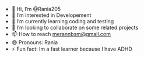 - 👋 Hi, I’m @Rania205
- 👀 I’m interested in Developement
- 🌱 I’m currently learning coding and testing
- 💞️ I’m looking to collaborate on some related projects 
- 📫 How to reach merannbsm@gmail.com
- 😄 Pronouns: Rania 
- ⚡ Fun fact: Im a fast learner because I have ADHD 

<!---
Rania205/Rania205 is a ✨ special ✨ repository because its `README.md` (this file) appears on your GitHub profile.
You can click the Preview link to take a look at your changes.
--->
